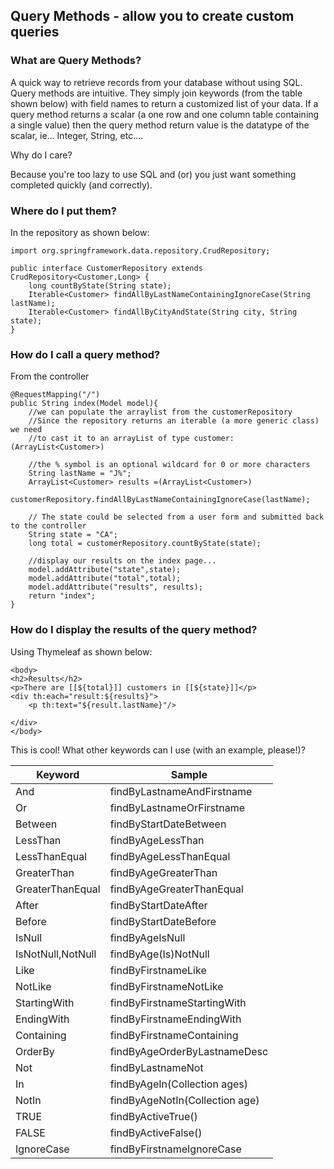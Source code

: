 ## Query Methods - allow you to create custom queries

### What are Query Methods?

A quick way to retrieve records from your database without using SQL. Query methods are intuitive. They simply join keywords (from the table shown below) with field names to return a customized list of your data. If a query method returns a scalar (a one row and one column table containing a single value) then the query method return value  is the datatype of the scalar, ie... Integer, String, etc....

Why do I care?

Because you're too lazy to use SQL and (or) you just want something completed quickly (and correctly).

### Where do I put them?

In the repository as shown below:

```
import org.springframework.data.repository.CrudRepository;

public interface CustomerRepository extends CrudRepository<Customer,Long> {
    long countByState(String state);
    Iterable<Customer> findAllByLastNameContainingIgnoreCase(String lastName);
    Iterable<Customer> findAllByCityAndState(String city, String state);
}
```
### How do I call a query method?

From the controller

```
@RequestMapping("/")
public String index(Model model){
    //we can populate the arraylist from the customerRepository
    //Since the repository returns an iterable (a more generic class) we need
    //to cast it to an arrayList of type customer: (ArrayList<Customer>)

    //the % symbol is an optional wildcard for 0 or more characters
    String lastName = "J%";
    ArrayList<Customer> results =(ArrayList<Customer>)
            customerRepository.findAllByLastNameContainingIgnoreCase(lastName);

    // The state could be selected from a user form and submitted back to the controller
    String state = "CA";
    long total = customerRepository.countByState(state);

    //display our results on the index page...
    model.addAttribute("state",state);
    model.addAttribute("total",total);
    model.addAttribute("results", results);
    return "index";
}
```
### How do I display the results of the query method?

Using Thymeleaf as shown below:

```
<body>
<h2>Results</h2>
<p>There are [[${total}]] customers in [[${state}]]</p>
<div th:each="result:${results}">
    <p th:text="${result.lastName}"/>

</div>
</body>
```
This is cool! What other keywords can I use (with an example, please!)?

Keyword             | Sample
--------            |-------
And	                |findByLastnameAndFirstname
Or	                |findByLastnameOrFirstname
Between	            |findByStartDateBetween
LessThan	        |findByAgeLessThan
LessThanEqual	    |findByAgeLessThanEqual
GreaterThan	        |findByAgeGreaterThan
GreaterThanEqual	|findByAgeGreaterThanEqual
After	            |findByStartDateAfter
Before	            |findByStartDateBefore
IsNull	            |findByAgeIsNull
IsNotNull,NotNull	|findByAge(Is)NotNull
Like	            |findByFirstnameLike
NotLike	            |findByFirstnameNotLike
StartingWith	    |findByFirstnameStartingWith
EndingWith	        |findByFirstnameEndingWith
Containing	        |findByFirstnameContaining
OrderBy	            |findByAgeOrderByLastnameDesc
Not	                |findByLastnameNot
In	                |findByAgeIn(Collection<Age> ages)
NotIn	            |findByAgeNotIn(Collection<Age> age)
TRUE	            |findByActiveTrue()
FALSE	            |findByActiveFalse()
IgnoreCase	        |findByFirstnameIgnoreCase
